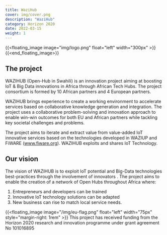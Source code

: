 ```yaml
---
title: WaziHub
cover: img/cover.png
description: "WaziHub"
category: Horizon 2020
date: 2022-03-15
weight: 1
---
```


{{<floating_image image="img/logo.png" float="left" width="300px" >}}
{{<end_floating_image>}}
 
The project
-----------

WAZIHUB (Open-Hub in Swahili) is an innovation project aiming at boosting IoT & Big Data innovations in Africa through African Tech Hubs. The project consortium is formed by 10 African partners and 4 European partners.

WAZIHUB brings experience to create a working environment to accelerate services based on collaborative knowledge generation and integration. The project uses a collaborative problem-solving and innovation approach to enable win-win outcomes for both EU and African partners while tackling key societal challenges and problems.

The project aims to iterate and extract value from value-added IoT innovative services based on the technologies developed in WAZIUP and FiWARE (www.fiware.org). WAZIHUB exploits and shares IoT Technology.

Our vision
----------

The vision of WAZIHUB is to exploit IoT potential and Big-Data technologies best-practices through the involvement of innovators . The project aims to enable the creation of a network of Open Hubs throughout Africa where:

1. Entrepreneurs and developers can be trained
2. Innovative IoT technology solutions can be adapted
3. New business can rise to match local service needs.


{{<floating_image image="/img/eu-flag.png" float="left" width="75px" style="margin-right: 1rem" >}}
This project has received funding from the Horizon 2020 research and innovation programme under grant agreement No 101016895


